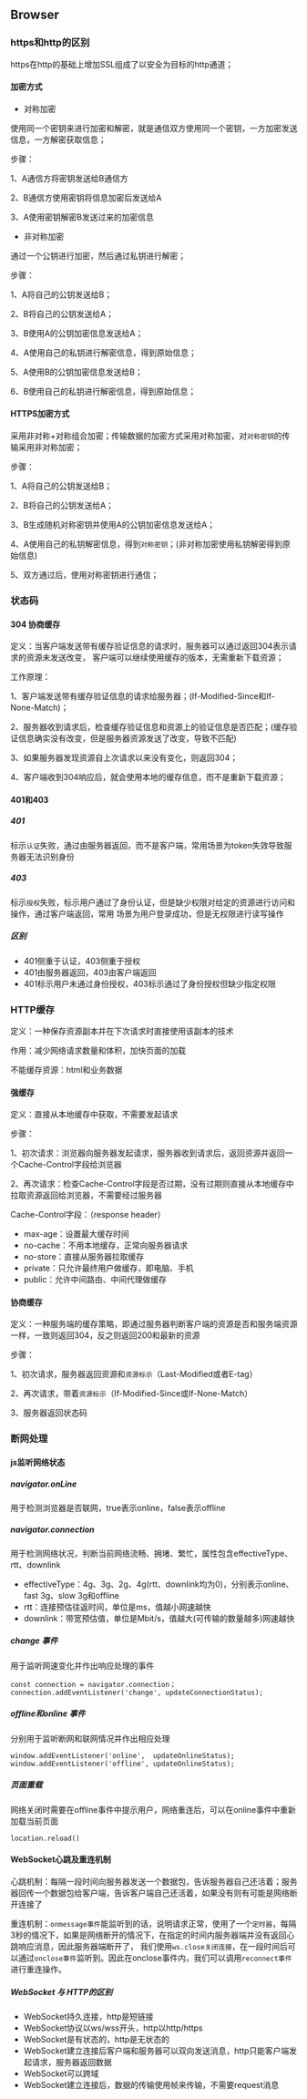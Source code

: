 ## Browser
### https和http的区别

https在http的基础上增加SSL组成了以安全为目标的http通道；

#### 加密方式
- 对称加密

使用同一个密钥来进行加密和解密，就是通信双方使用同一个密钥，一方加密发送信息，一方解密获取信息；

步骤：

1、A通信方将密钥发送给B通信方

2、B通信方使用密钥将信息加密后发送给A

3、A使用密钥解密B发送过来的加密信息
- 非对称加密

通过一个公钥进行加密，然后通过私钥进行解密；

步骤：

1、A将自己的公钥发送给B；

2、B将自己的公钥发送给A；

3、B使用A的公钥加密信息发送给A；

4、A使用自己的私钥进行解密信息，得到原始信息；

5、A使用B的公钥加密信息发送给B；

6、B使用自己的私钥进行解密信息，得到原始信息；

#### HTTPS加密方式

采用非对称+对称组合加密；传输数据的加密方式采用对称加密，对`对称密钥`的传输采用非对称加密；

步骤：

1、A将自己的公钥发送给B；

2、B将自己的公钥发送给A；

3、B生成随机对称密钥并使用A的公钥加密信息发送给A；

4、A使用自己的私钥解密信息，得到`对称密钥`；(非对称加密使用私钥解密得到原始信息)

5、双方通过后，使用对称密钥进行通信；

### 状态码
#### 304 协商缓存
定义：当客户端发送带有缓存验证信息的请求时，服务器可以通过返回304表示请求的资源未发送改变，
客户端可以继续使用缓存的版本，无需重新下载资源；

工作原理：

1、客户端发送带有缓存验证信息的请求给服务器；(If-Modified-Since和If-None-Match)；

2、服务器收到请求后，检查缓存验证信息和资源上的验证信息是否匹配；(缓存验证信息确实没有改变，但是服务器资源发送了改变，导致不匹配)

3、如果服务器发现资源自上次请求以来没有变化，则返回304；

4、客户端收到304响应后，就会使用本地的缓存信息，而不是重新下载资源；


#### 401和403
##### 401
标示`认证`失败，通过由服务器返回，而不是客户端，常用场景为token失效导致服务器无法识别身份

##### 403
标示`授权`失败，标示用户通过了身份认证，但是缺少权限对给定的资源进行访问和操作，通过客户端返回，常用
场景为用户登录成功，但是无权限进行读写操作

##### 区别
- 401侧重于认证，403侧重于授权
- 401由服务器返回，403由客户端返回
- 401标示用户未通过身份授权，403标示通过了身份授权但缺少指定权限

### HTTP缓存

定义：一种保存资源副本并在下次请求时直接使用该副本的技术

作用：减少网络请求数量和体积，加快页面的加载

不能缓存资源：html和业务数据

#### 强缓存

定义：直接从本地缓存中获取，不需要发起请求

步骤：

1、初次请求：浏览器向服务器发起请求，服务器收到请求后，返回资源并返回一个Cache-Control字段给浏览器

2、再次请求：检查Cache-Control字段是否过期，没有过期则直接从本地缓存中拉取资源返回给浏览器，不需要经过服务器

Cache-Control字段：（response header）

- max-age：设置最大缓存时间
- no-cache：不用本地缓存，正常向服务器请求
- no-store：直接从服务器拉取缓存
- private：只允许最终用户做缓存，即电脑、手机
- public：允许中间路由、中间代理做缓存

#### 协商缓存

定义：一种服务端的缓存策略，即通过服务器判断客户端的资源是否和服务端资源一样，一致则返回304，反之则返回200和最新的资源

步骤：

1、初次请求，服务器返回资源和`资源标示`（Last-Modified或者E-tag）

2、再次请求，带着`资源标示`（If-Modified-Since或If-None-Match）

3、服务器返回状态码

### 断网处理

#### js监听网络状态

##### navigator.onLine
用于检测浏览器是否联网，true表示online，false表示offline 

##### navigator.connection
用于检测网络状况，判断当前网络流畅、拥堵、繁忙，属性包含effectiveType、rtt、downlink

- effectiveType：4g、3g、2g、4g(rtt、downlink均为0)，分别表示online、fast 3g、slow 3g和offline
- rtt：连接预估往返时间，单位是ms，值越小网速越快
- downlink：带宽预估值，单位是Mbit/s，值越大(可传输的数量越多)网速越快

##### change 事件
用于监听网速变化并作出响应处理的事件

    const connection = navigator.connection；
    connection.addEventListener('change', updateConnectionStatus);

##### offline和online 事件
分别用于监听断网和联网情况并作出相应处理

    window.addEventListener('online',  updateOnlineStatus);
    window.addEventListener('offline', updateOnlineStatus);

##### 页面重载
网络关闭时需要在offline事件中提示用户，网络重连后，可以在online事件中重新加载当前页面

    location.reload()

#### WebSocket心跳及重连机制
心跳机制：每隔一段时间向服务器发送一个数据包，告诉服务器自己还活着；服务器回传一个数据包给客户端，告诉客户端自己还活着，如果没有则有可能是网络断开连接了

重连机制：`onmessage事件`能监听到的话，说明请求正常，使用了一个`定时器`，每隔3秒的情况下，如果是网络断开的情况下，在指定的时间内服务器端并没有返回心跳响应消息，因此服务器端断开了，
我们使用`ws.close关闭连接`，在一段时间后可以通过`onclose事件`监听到。因此在onclose事件内，我们可以调用`reconnect事件`进行重连操作。

##### WebSocket 与 HTTP的区别

- WebSocket持久连接，http是短链接
- WebSocket协议以ws/wss开头，http以http/https
- WebSocket是有状态的，http是无状态的
- WebSocket建立连接后客户端和服务器可以双向发送消息，http只能客户端发起请求，服务器返回数据
- WebSocket可以跨域
- WebSocket建立连接后，数据的传输使用帧来传输，不需要request消息